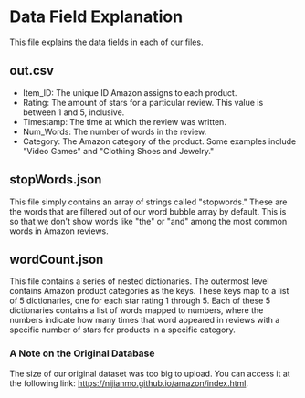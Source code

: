 # Data Field Explanation

This file explains the data fields in each of our files.

## out.csv
- Item_ID: The unique ID Amazon assigns to each product.
- Rating: The amount of stars for a particular review. This value is between 1 and 5, inclusive.
- Timestamp: The time at which the review was written.
- Num_Words: The number of words in the review.
- Category: The Amazon category of the product. Some examples include "Video Games" and "Clothing Shoes and Jewelry."

## stopWords.json
This file simply contains an array of strings called "stopwords." These are the words that are filtered out of our word bubble array by default. This is so that we don't show words like "the" or "and" among the most common words in Amazon reviews. 

## wordCount.json
This file contains a series of nested dictionaries. The outermost level contains Amazon product categories as the keys. These keys map to a list of 5 dictionaries, one for each star rating 1 through 5. Each of these 5 dictionaries contains a list of words mapped to numbers, where the numbers indicate how many times that word appeared in reviews with a specific number of stars for products in a specific category.

### A Note on the Original Database
The size of our original dataset was too big to upload. You can access it at the following link: https://nijianmo.github.io/amazon/index.html.